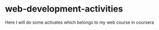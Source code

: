 # web-development-activities
Here I will do some activates which belongs to my web course in coursera
